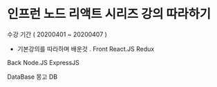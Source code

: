 # 인프런 노드 리액트 시리즈 강의 따라하기
수강 기간 ( 20200401 ~ 20200407 )
- 기본강의를 따라하며 배운것 .
Front
React.JS
Redux

Back
Node.JS
ExpressJS

DataBase
몽고 DB
